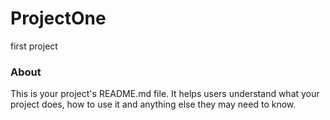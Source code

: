 ProjectOne
==========

first project

### About

This is your project's README.md file. It helps users understand what your
project does, how to use it and anything else they may need to know.